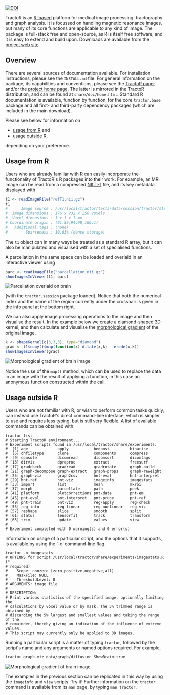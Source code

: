 [![DOI](https://zenodo.org/badge/doi/10.5281/zenodo.10010.svg)](http://dx.doi.org/10.5281/zenodo.10010)

TractoR is an [R-based](http://www.r-project.org) platform for medical image processing, tractography and graph analysis. It is focussed on handling magnetic resonance images, but many of its core functions are applicable to any kind of image. The package is full-stack free and open-source, as R is itself free software, and it is easy to extend and build upon. Downloads are available from the [project web site](http://www.tractor-mri.org.uk/downloads).

## Overview

There are several sources of documentation available. For installation instructions, please see the `INSTALL.md` file. For general information on the package, its capabilities and conventions, please see the [TractoR paper](http://www.jstatsoft.org/v44/i08/) and/or the [project home page](http://www.tractor-mri.org.uk). The latter is mirrored in the TractoR distribution, and can be found at `share/doc/home.html`. Standard R documentation is available, function by function, for the core `tractor.base` package and all first- and third-party dependency packages (which are included in the main download).

Please see below for information on

- [usage from R](#usage-from-r) and
- [usage outside R](#usage-outside-r),

depending on your preference.

## Usage from R

Users who are already familiar with R can easily incorporate the functionality of TractoR's R packages into their work. For example, an MRI image can be read from a compressed [NIfTI-1](http://nifti.nimh.nih.gov/nifti-1) file, and its key metadata displayed with

```r
t1 <- readImageFile("refT1.nii.gz")
t1
#      Image source : /usr/local/tractor/tests/data/session/tractor/structural/refT1
#  Image dimensions : 176 x 232 x 256 voxels
#  Voxel dimensions : 1 x 1 x 1 mm
# Coordinate origin : (91.89,94.98,106.1)
#   Additional tags : (none)
#        Sparseness : 10.03% (dense storage)
```

The `t1` object can in many ways be treated as a standard R array, but it can also be manipulated and visualised with a set of specialised functions.

A parcellation in the same space can be loaded and overlaid in an interactive viewer using

```r
parc <- readImageFile("parcellation.nii.gz")
showImagesInViewer(t1, parc)
```

![Parcellation overlaid on brain](http://www.tractor-mri.org.uk/parcellation.png)

(with the `tractor.session` package loaded). Notice that both the numerical index and the name of the region currently under the crosshair is given in the info panel at the bottom right.

We can also apply image processing operations to the image and then visualise the result. In the example below we create a diamond-shaped 3D kernel, and then calculate and visualise the [morphological gradient](https://github.com/jonclayden/mmand#greyscale-morphology) of the original image.

```r
k <- shapeKernel(c(3,3,3), type="diamond")
grad <- t1$copy()$map(function(x) dilate(x,k) - erode(x,k))
showImagesInViewer(grad)
```

![Morphological gradient of brain image](http://www.tractor-mri.org.uk/gradient.png)

Notice the use of the `map()` method, which can be used to replace the data in an image with the result of applying a function, in this case an anonymous function constructed within the call.

## Usage outside R

Users who are not familiar with R, or wish to perform common tasks quickly, can instead use TractoR's direct command-line interface, which is simpler to use and requires less typing, but is still very flexible. A list of available commands can be obtained with

```shell
tractor list
# Starting TractoR environment...
# Experiment scripts found in /usr/local/tractor/share/experiments:
#  [1] age             apply           bedpost         binarise       
#  [5] chfiletype      clone           components      compress       
#  [9] console         dicomread       dicomsort       dicomtags      
# [13] dirviz          dpreproc        extract         freesurf       
# [17] gradcheck       gradread        gradrotate      graph-build    
# [21] graph-decompose graph-extract   graph-props     graph-reweight 
# [25] graph-viz       graph2csv       hnt-eval        hnt-interpret  
# [29] hnt-ref         hnt-viz         imageinfo       imagestats     
# [33] import          list            mean            mkroi          
# [37] morph           parcellate      path            peek           
# [41] platform        plotcorrections pnt-data        pnt-em         
# [45] pnt-eval        pnt-interpret   pnt-prune       pnt-ref        
# [49] pnt-train       pnt-viz         reg-apply       reg-check      
# [53] reg-info        reg-linear      reg-nonlinear   reg-viz        
# [57] reshape         slice           smooth          split          
# [61] status          tensorfit       track           transform      
# [65] trim            update          values          view  
# 
# Experiment completed with 0 warning(s) and 0 error(s)
```

Information on usage of a particular script, and the options that it supports, is available by using the '-o' command-line flag.

```shell
tractor -o imagestats
# OPTIONS for script /usr/local/tractor/share/experiments/imagestats.R (* 
# required)
#    Scope: nonzero [zero,positive,negative,all]
#    MaskFile: NULL
#    ThresholdLevel: 0
# ARGUMENTS: image file
# 
# DESCRIPTION:
# Print various statistics of the specified image, optionally limiting the 
# calculations by voxel value or by mask. The 5% trimmed range is obtained by 
# discarding the 5% largest and smallest values and taking the range of the 
# remainder, thereby giving an indication of the influence of extreme values. 
# This script may currently only be applied to 3D images.
```

Running a particular script is a matter of typing `tractor`, followed by the script's name and any arguments or named options required. For example,

```shell
tractor graph-viz data/graph/diffusion ShowBrain:true
```

![Morphological gradient of brain image](http://www.tractor-mri.org.uk/graph.png)

The examples in the previous section can be replicated in this way by using the `imageinfo` and `view` scripts. Try it! Further information on the `tractor` command is available from its `man` page, by typing `man tractor`.
